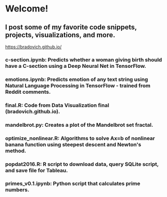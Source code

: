 # Welcome! 
## I post some of my favorite code snippets, projects, visualizations, and more.
https://bradovich.github.io/
### c-section.ipynb:  Predicts whether a woman giving birth should have a C-section using a Deep Neural Net in TensorFlow.
### emotions.ipynb:  Predicts emotion of any text string using Natural Language Processing in TensorFlow - trained from Reddit comments.
### final.R:  Code from Data Visualization final (bradovich.github.io).
### mandelbrot.py:  Creates a plot of the Mandelbrot set fractal.
### optimize_nonlinear.R:  Algorithms to solve Ax=b of nonlinear banana function using steepest descent and Newton's method.
### popdat2016.R:  R script to download data, query SQLite script, and save file for Tableau.
### primes_v0.1.ipynb:  Python script that calculates prime numbers.


